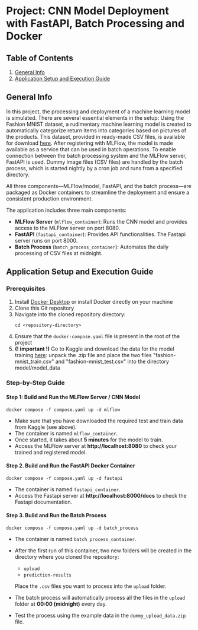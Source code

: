# Project: CNN Model Deployment with FastAPI, Batch Processing and Docker

## Table of Contents
1. [General Info](#General-Info)
2. [Application Setup and Execution Guide](#Application-Setup-and-Execution-Guide)


## General Info

In this project, the processing and deployment of a machine learning model is simulated. There are several essential elements in the setup: 
Using the Fashion MNIST dataset, a rudimentary machine learning model is created to automatically categorize return items into categories 
based on pictures of the products. This dataset, provided in ready-made CSV files, is available for download [here](https://www.kaggle.com/datasets/zalando-research/fashionmnist/data). After registering with MLFlow, 
the model is made available as a service that can be used in batch operations. To enable connection between the batch processing 
system and the MLFlow server, FastAPI is used. Dummy image files (CSV files) are handled by the batch process, which is started nightly by 
a cron job and runs from a specified directory. 

All three components—MLFlow/model, FastAPI, and the batch process—are packaged as Docker containers to streamline the deployment and ensure a consistent production environment.

The application includes three main components: 
- **MLFlow Server** (`mlflow_container`): Runs the CNN model and provides access to the MLFlow server on port 8080.
- **FastAPI** (`fastapi_container`): Provides API functionalities. The Fastapi server runs on port 8000.
- **Batch Process** (`batch_process_container`): Automates the daily processing of CSV files at midnight.



## Application Setup and Execution Guide
### Prerequisites
1. Install [Docker Desktop](https://www.docker.com/products/docker-desktop) or install Docker directly on your machine
2. Clone this Git repository
3. Navigate into the cloned repository directory:
    ```
    cd <repository-directory>
    ```
4. Ensure that the `docker-compose.yaml` file is present in the root of the project
5. **(! important !)** Go to Kaggle and download the data for the model training [here](https://www.kaggle.com/datasets/zalando-research/fashionmnist/data): unpack the .zip file and place the two files "fashion-mnist_train.csv" and "fashion-mnist_test.csv" into the directory model/model_data



### Step-by-Step Guide
#### Step 1: Build and Run the MLFlow Server / CNN Model

```
docker compose -f compose.yaml up -d mlflow
```

- Make sure that you have downloaded the required test and train data from Kaggle (see above).
- The container is named `mlflow_container`.
- Once started, it takes about **5 minutes** for the model to train.
- Access the MLFlow server at **http://localhost:8080** to check your trained and registered model.

#### Step 2. Build and Run the FastAPI Docker Container

```
docker compose -f compose.yaml up -d fastapi
```

- The container is named `fastapi_container`.
- Access the Fastapi server at **http://localhost:8000/docs** to check the Fastapi documentation.

#### Step 3. Build and Run the Batch Process

```
docker compose -f compose.yaml up -d batch_process
```

- The container is named `batch_process_container`.
- After the first run of this container, two new folders will be created in the directory where you cloned the repository:
   - `upload`
   - `prediction-results`

   Place the `.csv` files you want to process into the `upload` folder.
- The batch process will automatically process all the files in the `upload` folder at **00:00 (midnight)** every day.
- Test the process using the example data in the `dummy_upload_data.zip` file.
